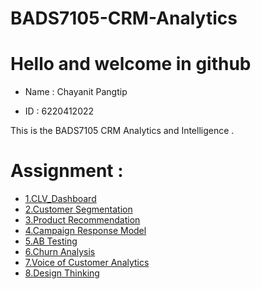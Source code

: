 # BADS7105-CRM-Analytics
# Hello and welcome in github
- Name : Chayanit Pangtip

- ID : 6220412022


This is the BADS7105 CRM Analytics and Intelligence .

# Assignment :
- [1.CLV_Dashboard](./CLV_dashboard)  
- [2.Customer Segmentation](./Cutomer_Segmentation.ipynb) 
- [3.Product Recommendation](./Product_Recoommendation.ipynb) 
- [4.Campaign Response Model](./Campaign_Response_Model.ipynb) 
- [5.AB Testing](./AB_Testing) 
- [6.Churn Analysis](./Churn%20Analysis) 
- [7.Voice of Customer Analytics](./Voice_of_Customer_Analytics.ipynb) 
- [8.Design Thinking](./Design_Thinking)
